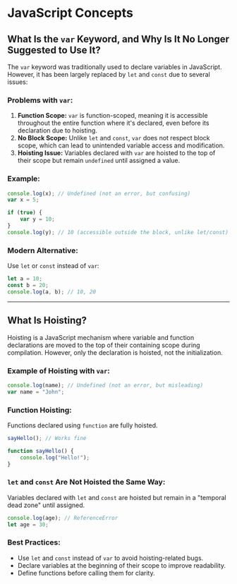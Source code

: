 # JavaScript Concepts

## What Is the `var` Keyword, and Why Is It No Longer Suggested to Use It? 

The `var` keyword was traditionally used to declare variables in JavaScript. However, it has been largely replaced by `let` and `const` due to several issues:

### Problems with `var`:
1. **Function Scope:** `var` is function-scoped, meaning it is accessible throughout the entire function where it's declared, even before its declaration due to hoisting.
2. **No Block Scope:** Unlike `let` and `const`, `var` does not respect block scope, which can lead to unintended variable access and modification.
3. **Hoisting Issue:** Variables declared with `var` are hoisted to the top of their scope but remain `undefined` until assigned a value.

### Example:
```javascript
console.log(x); // Undefined (not an error, but confusing)
var x = 5;

if (true) {
    var y = 10;
}
console.log(y); // 10 (accessible outside the block, unlike let/const)
```

### Modern Alternative:
Use `let` or `const` instead of `var`:
```javascript
let a = 10;
const b = 20;
console.log(a, b); // 10, 20
```

---

## What Is Hoisting?

Hoisting is a JavaScript mechanism where variable and function declarations are moved to the top of their containing scope during compilation. However, only the declaration is hoisted, not the initialization.

### Example of Hoisting with `var`:
```javascript
console.log(name); // Undefined (not an error, but misleading)
var name = "John";
```

### Function Hoisting:
Functions declared using `function` are fully hoisted.
```javascript
sayHello(); // Works fine

function sayHello() {
    console.log("Hello!");
}
```

### `let` and `const` Are Not Hoisted the Same Way:
Variables declared with `let` and `const` are hoisted but remain in a "temporal dead zone" until assigned.
```javascript
console.log(age); // ReferenceError
let age = 30;
```

### Best Practices:
- Use `let` and `const` instead of `var` to avoid hoisting-related bugs.
- Declare variables at the beginning of their scope to improve readability.
- Define functions before calling them for clarity.

